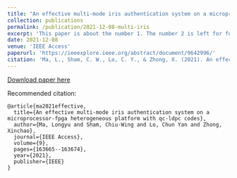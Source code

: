 ```yaml
---
title: "An effective multi-mode iris authentication system on a microprocessor-FPGA heterogeneous platform with QC-LDPC codes"
collection: publications
permalink: /publication/2021-12-08-multi-iris
excerpt: 'This paper is about the number 1. The number 2 is left for future work.'
date: 2021-12-08
venue: 'IEEE Access'
paperurl: 'https://ieeexplore.ieee.org/abstract/document/9642996/'
citation: 'Ma, L., Sham, C. W., Lo, C. Y., & Zhong, X. (2021). An effective multi-mode iris authentication system on a microprocessor-fpga heterogeneous platform with qc-ldpc codes. IEEE Access, 9, 163665-163674.'
---
```


[Download paper here]([http://academicpages.github.io/files/paper1.pdf](https://ieeexplore.ieee.org/abstract/document/9642996/))

Recommended citation: 
```
@article{ma2021effective,
  title={An effective multi-mode iris authentication system on a microprocessor-fpga heterogeneous platform with qc-ldpc codes},
  author={Ma, Longyu and Sham, Chiu-Wing and Lo, Chun Yan and Zhong, Xinchao},
  journal={IEEE Access},
  volume={9},
  pages={163665--163674},
  year={2021},
  publisher={IEEE}
}
```
